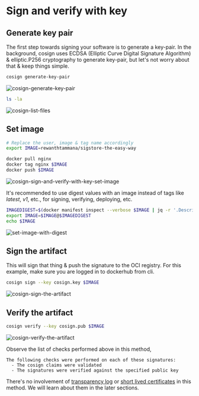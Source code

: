 # Sign and verify with key

## Generate key pair

The first step towards signing your software is to generate a key-pair. In the background, cosign uses ECDSA (Elliptic Curve Digital Signature Algorithm) & elliptic.P256 cryptography to generate key-pair, but let's not worry about that & keep things simple.

```bash
cosign generate-key-pair
```

![cosign-generate-key-pair](../images/cosign-generate-key-pair.png)

```bash
ls -la
```

![cosign-list-files](../images/cosign-list-keys.png)

## Set image

```bash
# Replace the user, image & tag name accordingly
export IMAGE=rewanthtammana/sigstore-the-easy-way
```

```bash
docker pull nginx
docker tag nginx $IMAGE
docker push $IMAGE
```

![cosign-sign-and-verify-with-key-set-image](../images/cosign-sign-and-verify-with-key-set-image.png)

It's recommended to use digest values with an image instead of tags like *latest*, *v1*, etc., for signing, verifying, deploying, etc.

```bash
IMAGEDIGEST=$(docker manifest inspect --verbose $IMAGE | jq -r '.Descriptor.digest')
export IMAGE=$IMAGE@$IMAGEDIGEST
echo $IMAGE
```

![set-image-with-digest](../images/set-image-with-digest.png)

## Sign the artifact

This will sign that thing & push the signature to the OCI registry. For this example, make sure you are logged in to dockerhub from cli.

```bash
cosign sign --key cosign.key $IMAGE
```

![cosign-sign-the-artifact](../images/cosign-sign-the-artifact.png)

## Verify the artifact

```bash
cosign verify --key cosign.pub $IMAGE
```

![cosign-verify-the-artifact](../images/cosign-verify-the-artifact.png)

Observe the list of checks performed above in this method,

```
The following checks were performed on each of these signatures:
  - The cosign claims were validated
  - The signatures were verified against the specified public key
```

There's no involvement of [transparency log](../rekor/index.md) or [short lived certificates](../fulcio/index.md) in this method. We will learn about them in the later sections.

